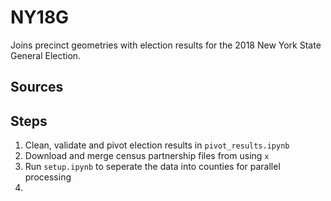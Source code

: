 # NY18G
Joins precinct geometries with election results for the 2018 New York State General Election.

## Sources

## Steps

1. Clean, validate and pivot election results in `pivot_results.ipynb`
2. Download and merge census partnership files from using `x`
3. Run `setup.ipynb` to seperate the data into counties for parallel processing
4. 
